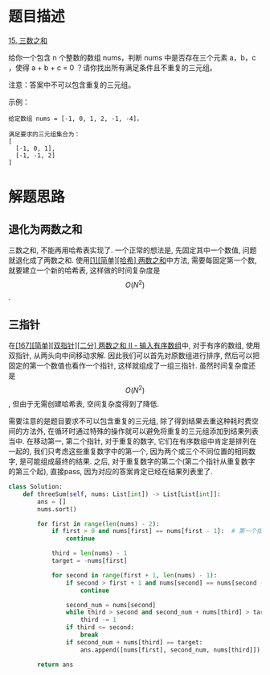 # 题目描述

[15. 三数之和](https://leetcode-cn.com/problems/3sum/)

给你一个包含 n 个整数的数组 nums，判断 nums 中是否存在三个元素 a，b，c ，使得 a + b + c = 0 ？请你找出所有满足条件且不重复的三元组。

注意：答案中不可以包含重复的三元组。

示例：
```
给定数组 nums = [-1, 0, 1, 2, -1, -4]，

满足要求的三元组集合为：
[
  [-1, 0, 1],
  [-1, -1, 2]
]
```

# 解题思路

## 退化为两数之和

三数之和, 不能再用哈希表实现了. 一个正常的想法是, 先固定其中一个数值, 问题就退化成了两数之和. 使用[[1][简单][哈希] 两数之和](/Algorithm/数组/1-两数之和.md)中方法, 需要每固定第一个数, 就要建立一个新的哈希表, 这样做的时间复杂度是$$O(N^2)$$.

## 三指针

在[[167][简单][双指针][二分] 两数之和 II - 输入有序数组](/Algorithm/数组/167-两数之和-II-输入有序数组.md)中, 对于有序的数组, 使用双指针, 从两头向中间移动求解. 因此我们可以首先对原数组进行排序, 然后可以把固定的第一个数值也看作一个指针, 这样就组成了一组三指针. 虽然时间复杂度还是$$O(N^2)$$, 但由于无需创建哈希表, 空间复杂度得到了降低.

需要注意的是题目要求不可以包含重复的三元组, 除了得到结果去重这种耗时费空间的方法外, 在循环时通过特殊的操作就可以避免将重复的三元组添加到结果列表当中. 在移动第一, 第二个指针, 对于重复的数字, 它们在有序数组中肯定是排列在一起的, 我们只考虑这些重复数字中的第一个, 因为两个或三个不同位置的相同数字, 是可能组成最终的结果. 之后, 对于重复数字的第二个(第二个指针从重复数字的第三个起), 直接pass, 因为对应的答案肯定已经在结果列表里了.

```python
class Solution:
    def threeSum(self, nums: List[int]) -> List[List[int]]:
        ans = []
        nums.sort()

        for first in range(len(nums) - 2):
            if first > 0 and nums[first] == nums[first - 1]:  # 第一个指针, 只考虑重复数字中的第一个
                continue

            third = len(nums) - 1
            target = -nums[first]

            for second in range(first + 1, len(nums) - 1):
                if second > first + 1 and nums[second] == nums[second - 1]:  # 第二个指针, 只考虑第一个指针后, 重复数字中的第一个
                    continue

                second_num = nums[second]
                while third > second and second_num + nums[third] > target:
                    third -= 1
                if third <= second:
                    break
                if second_num + nums[third] == target:
                    ans.append([nums[first], second_num, nums[third]])

        return ans
```
